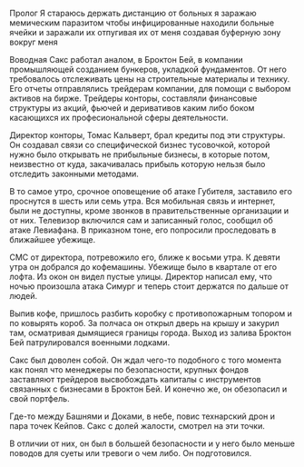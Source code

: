 Пролог
Я стараюсь держать дистанцию от больных 
я заражаю мемическим паразитом чтобы инфицированные находили больные ячейки и заражали их отпугивая их от меня создавая буферную зону вокруг меня


Воводная
Сакс работал аналом, в Броктон Бей, в компании промышляющей созданием бункеров, укладкой фундаментов. От него требовалось отслеживать цены на строительные материалы и технику. Его отчеты отправлялись трейдерам компании, для помощи с выбором активов на бирже. Трейдеры конторы, составляли финансовые структуры из акций, фьючей и деривативов каким либо боком касающихся их професиональной сферы деятельности. 

Директор конторы, Томас Кальверт, брал кредиты под эти структуры. Он создавал связи со специфической бизнес тусовочкой, которой нужно было открывать не прибыльные бизнесы, в которые потом, неизвестно от куда, закачивалась прибыль которую нельзя было отследить законными методами.

В то самое утро, срочное оповещение об атаке Губителя, заставило его проснутся в шесть или семь утра. Вся мобильная связь и интернет, были не доступны, кроме звонков в правительственные организации и от них. Телевизор включился сам и записанный голос, сообщил об атаке Левиафана. В приказном тоне, его попросили проследовать в ближайшее убежище.

СМС от директора, потревожило его, ближе к восьми утра. К девяти утра он добрался до кофемашины. Убежище было в квартале от его лофта. Из окон он видел пустые улицы. Директор написал ему, что ночью произошла атака Симург и теперь стоит держатся по дальше от людей.

Выпив кофе, пришлось разбить коробку с противопожарным топором и по ковырять короб. За полчаса он открыл дверь на крышу и закурил там, осматривая дымящиеся границы города. Выход из залива Броктон Бей патрулировался военными лодками.

Сакс был доволен собой. Он ждал чего-то подобного с того момента как понял что менеджеры по безопасности, крупных фондов заставляют трейдеров высвобождать капиталы с инструментов связанных с бизнесами в Броктон Бей. И конечно же, он обезопасил и свой портфель. 

Где-то между Башнями и Доками, в небе, повис технарский дрон и пара точек Кейпов.  Сакс с долей жалости, смотрел на эти точки.

В отличии от них, он был в большей безопасности и у него было меньше поводов для суеты или тревоги о чем либо. Он подготовился.

